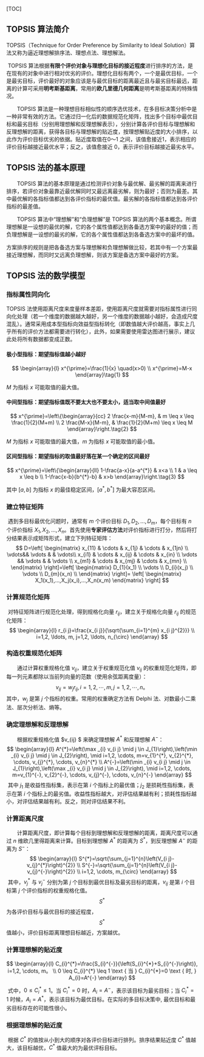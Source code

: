 [TOC]

## TOPSIS 算法简介

TOPSIS（Technique for Order Preference by Similarity to Ideal Solution）算法又称为逼近理想解排序法、理想点法、理想解法。

​        TOPSIS 算法根据**有限个评价对象与理想化目标的接近程度**进行排序的方法，是在现有的对象中进行相对优劣的评价。理想化目标有两个，一个是最优目标，一个是最劣目标，评价最好的对象应该是与最优目标的距离最近且与最劣目标最远，距离的计算可采用**明考斯基距离**，常用的**欧几里德几何距离**是明考斯基距离的特殊情况。

　　TOPSIS 算法是一种理想目标相似性的顺序选优技术，在多目标决策分析中是一种非常有效的方法。它通过归一化后的数据规范化矩阵，找出多个目标中最优目标和最劣目标（分别用理想解和反理想解表示），分别计算各评价目标与理想解和反理想解的距离，获得各目标与理想解的贴近度，按理想解贴近度的大小排序，以此作为评价目标优劣的依据。贴近度取值在0～1 之间，该值愈接近1，表示相应的评价目标越接近最优水平；反之，该值愈接近 0，表示评价目标越接近最劣水平。

## TOPSIS 法的基本原理

　　TOPSIS 算法的基本原理是通过检测评价对象与最优解、最劣解的距离来进行排序，若评价对象最靠近最优解同时又最远离最劣解，则为最好；否则为最差。其中最优解的各指标值都达到各评价指标的最优值。最劣解的各指标值都达到各评价指标的最差值。

　　TOPSIS 算法中“理想解”和“负理想解”是 TOPSIS 算法的两个基本概念。所谓理想解是一设想的最优的解，它的各个属性值都达到各备选方案中的最好的值；而负理想解是一设想的最劣的解，它的各个属性值都达到各备选方案中的最坏的值。

​        方案排序的规则是把各备选方案与理想解和负理想解做比较，若其中有一个方案最接近理想解，而同时又远离负理想解，则该方案是备选方案中最好的方案。

## TOPSIS 法的数学模型

### 指标属性同向化

TOPSIS 法使用距离尺度来度量样本差距，使用距离尺度就需要对指标属性进行同向化处理（若一个维度的数据越大越好，另一个维度的数据越小越好，会造成尺度混乱）。通常采用成本型指标向效益型指标转化（即数值越大评价越高，事实上几乎所有的评价方法都需要进行转化），此外，如果需要使用雷达图进行展示，建议此处将所有数据都变成正数。

#### 极小型指标：期望指标值越小越好

$$
\begin{array}{l}
x^{\prime}=\frac{1}{x} \quad(x>0) \\
x^{\prime}=M-x
\end{array}\tag{1}
$$

$M$ 为指标 $x$ 可能取值的最大值。

#### 中间型指标：期望指标值既不要太大也不要太小，适当取中间值最好

$$
x^{\prime}=\left\{\begin{array}{cc}
2 \frac{x-m}{M-m}, & m \leq x \leq \frac{1}{2}(M+m) \\
2 \frac{M-x}{M-m}, & \frac{1}{2}(M+m) \leq x \leq M
\end{array}\right.\tag{2}
$$

$M$ 为指标 $x$ 可能取值的最大值，$m$ 为指标 $x$ 可能取值的最小值。

#### 区间型指标：期望指标的取值最好落在某一个确定的区间最好

$$
x^{\prime}=\left\{\begin{array}{ll}
1-\frac{a-x}{a-a^{*}} & x<a \\
1 & a \leq x \leq b \\
1-\frac{x-b}{b^{*}-b} & x>b
\end{array}\right.\tag{3}
$$

其中 $[a,b]$ 为指标 $x$ 的最佳稳定区间，$[a^*,b^*]$ 为最大容忍区间。

### 建立特征矩阵

​		遇到多目标最优化问题时，通常有 $m$ 个评价目标 $D_1,D_2,...,D_m$，每个目标有 $n$ 个评价指标 $X_1,X_2,...,X_n$。首先使用**专家评估方法**对评价指标进行打分，然后将打分结果表示成矩阵形式，建立下列特征矩阵：
$$
D=\left[
\begin{matrix}
 x_{11}  & \cdots    & x_{1j}      & \cdots & x_{1jn}      \\
 \vdots&& \vdots  & & \vdots\\
 x_{i1}   & \cdots   &  x_{ij}      & \cdots &  x_{in}      \\
 \vdots && \vdots  & & \vdots \\
 x_{m1}   & \cdots   &  x_{mj}      & \cdots &  x_{mn}      \\
\end{matrix}
\right]=\left[
\begin{matrix}
 D_{1}(x_1)       \\
 \vdots \\
 D_{i}(x_j)        \\
 \vdots \\
 D_{m}(x_n)       \\
\end{matrix}
\right]=
\left[
\begin{matrix}
X_1(x_1),...,X_j(x_i),...,X_n(x_m)
\end{matrix}
\right]
$$

### 计算规范化矩阵

​		对特征矩阵进行规范化处理，得到规格化向量 $r_{ij}$，建立关于规格化向量 $r_{ij}$ 的规范化矩阵：
$$
\begin{array}{l}
r_{i j}=\frac{x_{i j}}{\sqrt{\sum_{i=1}^{m} x_{i j}^{2}}} \\
i=1,2, \ldots, m, j=1,2, \ldots, n_{\circ}
\end{array}
$$

### 构造权重规范化矩阵

　　通过计算权重规格化值 $v_{ij}$，建立关于权重规范化值 $v_{ij}$ 的权重规范化矩阵，即每一列元素都除以当前列向量的范数（使用余弦距离度量）：
$$
v_{i j}=w_{j} r_{i j}, i=1,2, \cdots, m, j=1,2, \cdots, n。
$$
​		其中，$w_j$ 是第 $j$ 个指标的权重。常用的权重确定方法有 Delphi 法、对数最小二乘法、层次分析法、熵等。

### 确定理想解和反理想解

　　根据权重规格化值 $v_{ij} $ 来确定理想解 $A^*$ 和反理想解 $A^-$：
$$
\begin{array}{l}
A^{*}=\left(\max _{i} v_{i j} \mid j \in J_{1}\right),\left(\min _{i} v_{i j} \mid j \in J_{2}\right), \mid i=1,2, \cdots, m=v_{1}^{*}, v_{2}^{*}, \cdots, v_{j}^{*}, \cdots, v_{n}^{*} \\
A^{-}=\left(\min _{i} v_{i j} \mid j \in J_{1}\right),\left(\max _{i} v_{i j} \mid j \in J_{2}\right), \mid i=1,2, \cdots, m=v_{1}^{-}, v_{2}^{-}, \cdots, v_{j}^{-}, \cdots, v_{n}^{-}
\end{array}
$$
​		其中 $j_1$ 是收益性指标集，表示在第 $i$ 个指标上的最优值；$j_2$ 是损耗性指标集，表示在第 $i$ 个指标上的最劣值。收益性指标越大，对评估结果越有利；损耗性指标越小，对评估结果越有利。反之，则对评估结果不利。

### 计算距离尺度

　　计算距离尺度，即计算每个目标到理想解和反理想解的距离，距离尺度可以通过 $n$ 维欧几里得距离来计算。目标到理想解 $A^*$ 的距离为 $S^*$，到反理想解 $A^−$ 的距离为 $S^−$：
$$
\begin{array}{l}
S^{*}=\sqrt{\sum_{j=1}^{n}\left(V_{i j}-v_{j}^{*}\right)^{2}} \\
S^{-}=\sqrt{\sum_{j=1}^{n}\left(V_{i j}-v_{j}^{-}\right)^{2}} \\
i=1,2, \cdots, m_{\circ}
\end{array}
$$
​		其中，$v_{j}^{*}$ 与 $v_{j}^{-}$ 分别为第 $j$ 个目标到最优目标及最劣目标的距离，$v_{ij}$ 是第 $i$ 个目标第 $j$ 个评价指标的权重规格化值。$$S^*$$ 为各评价目标与最优目标的接近程度，$$S^*$$ 值越小，评价目标距离理想目标越近，方案越优。

### 计算理想解的贴近度

$$
\begin{array}{l}
C_{i}^{*}=\frac{S_{i}^{-}}{\left(S_{i}^{*}+S_{i}^{-}\right)}, i=1,2, \cdots, m。 \\
0 \leq C_{i}^{*} \leq 1 \text { 当 } C_{i}^{*}=0 \text { 时, } A_{i}=A^{-}
\end{array}
$$

​		式中，$0 \leq C_{i}^{*} \leq 1$。当 $C_{i}^{*}=0$ 时，$A_i=A^-$，表示该目标为最劣目标；当 $C_{i}^{*}= 1$ 时候，$A_i=A^*$，表示该目标为最优目标。在实际的多目标决策中, 最优目标和最劣目标存在的可能性很小。

### 根据理想解的贴近度

​		根据 $C^{*}$ 的值按从小到大的顺序对各评价目标进行排列。排序结果贴近度 $C^{*}$ 值越大，该目标越优，$C^{*}$ 值最大的为最优评标目标。